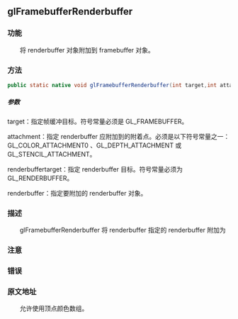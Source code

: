 ## glFramebufferRenderbuffer

### 功能

　　将 renderbuffer 对象附加到 framebuffer 对象。

### 方法

```java
public static native void glFramebufferRenderbuffer(int target,int attachment,int renderbuffertarget,int renderbuffer);
```

##### 参数

target：指定帧缓冲目标。符号常量必须是 GL_FRAMEBUFFER。

attachment：指定 renderbuffer 应附加到的附着点。必须是以下符号常量之一：GL_COLOR_ATTACHMENT0 、GL_DEPTH_ATTACHMENT 或 GL_STENCIL_ATTACHMENT。

renderbuffertarget：指定 renderbuffer 目标。符号常量必须为 GL_RENDERBUFFER。

renderbuffer：指定要附加的 renderbuffer 对象。

### 描述

　　glFramebufferRenderbuffer 将 renderbuffer 指定的 renderbuffer 附加为

### 注意



### 错误



### 原文地址

[]()

　　允许使用顶点颜色数组。
